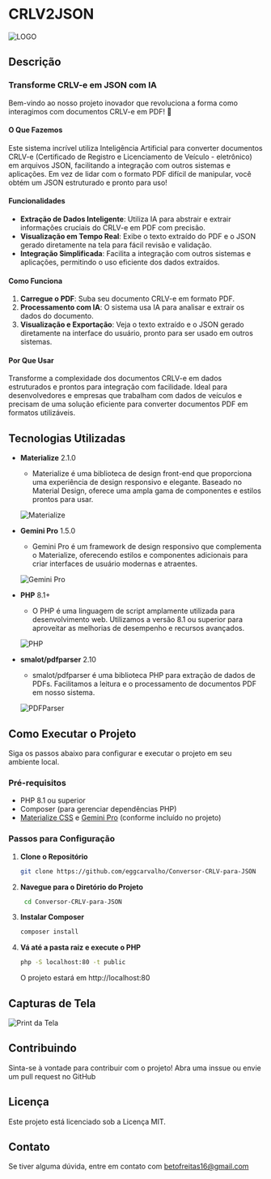 # CRLV2JSON

![LOGO](https://i.ibb.co/M21XXWW/Screenshot-1.jpg)

## Descrição

### Transforme CRLV-e em JSON com IA

Bem-vindo ao nosso projeto inovador que revoluciona a forma como interagimos com documentos CRLV-e em PDF! 🌟

#### O Que Fazemos

Este sistema incrível utiliza Inteligência Artificial para converter documentos CRLV-e (Certificado de Registro e Licenciamento de Veículo - eletrônico) em arquivos JSON, facilitando a integração com outros sistemas e aplicações. Em vez de lidar com o formato PDF difícil de manipular, você obtém um JSON estruturado e pronto para uso!

#### Funcionalidades

- **Extração de Dados Inteligente**: Utiliza IA para abstrair e extrair informações cruciais do CRLV-e em PDF com precisão.
- **Visualização em Tempo Real**: Exibe o texto extraído do PDF e o JSON gerado diretamente na tela para fácil revisão e validação.
- **Integração Simplificada**: Facilita a integração com outros sistemas e aplicações, permitindo o uso eficiente dos dados extraídos.

#### Como Funciona

1. **Carregue o PDF**: Suba seu documento CRLV-e em formato PDF.
2. **Processamento com IA**: O sistema usa IA para analisar e extrair os dados do documento.
3. **Visualização e Exportação**: Veja o texto extraído e o JSON gerado diretamente na interface do usuário, pronto para ser usado em outros sistemas.

#### Por Que Usar

Transforme a complexidade dos documentos CRLV-e em dados estruturados e prontos para integração com facilidade. Ideal para desenvolvedores e empresas que trabalham com dados de veículos e precisam de uma solução eficiente para converter documentos PDF em formatos utilizáveis.

## Tecnologias Utilizadas

- **Materialize** 2.1.0

  - Materialize é uma biblioteca de design front-end que proporciona uma experiência de design responsivo e elegante. Baseado no Material Design, oferece uma ampla gama de componentes e estilos prontos para usar.

  ![Materialize](https://img.shields.io/badge/Materialize-2.1.0-blue.svg)

- **Gemini Pro** 1.5.0

  - Gemini Pro é um framework de design responsivo que complementa o Materialize, oferecendo estilos e componentes adicionais para criar interfaces de usuário modernas e atraentes.

  ![Gemini Pro](https://img.shields.io/badge/Gemini%20Pro-1.5.0-blue.svg)

- **PHP** 8.1+

  - O PHP é uma linguagem de script amplamente utilizada para desenvolvimento web. Utilizamos a versão 8.1 ou superior para aproveitar as melhorias de desempenho e recursos avançados.

  ![PHP](https://img.shields.io/badge/PHP-8.1%2B-blue.svg)

- **smalot/pdfparser** 2.10

  - smalot/pdfparser é uma biblioteca PHP para extração de dados de PDFs. Facilitamos a leitura e o processamento de documentos PDF em nosso sistema.

  ![PDFParser](https://img.shields.io/badge/PDFParser-2.10-blue.svg)

## Como Executar o Projeto

Siga os passos abaixo para configurar e executar o projeto em seu ambiente local.

### Pré-requisitos

- PHP 8.1 ou superior
- Composer (para gerenciar dependências PHP)
- [Materialize CSS](https://materializecss.com/) e [Gemini Pro](https://gemini.google.com/app) (conforme incluído no projeto)

### Passos para Configuração

1. **Clone o Repositório**

   ```bash
   git clone https://github.com/eggcarvalho/Conversor-CRLV-para-JSON
   ```

2. **Navegue para o Diretório do Projeto**

   ```bash
    cd Conversor-CRLV-para-JSON
   ```

3. **Instalar Composer**

   ```bash
   composer install

   ```

4. **Vá até a pasta raiz e execute o PHP**
   ```bash
   php -S localhost:80 -t public
   ```
   O projeto estará em http://localhost:80

## Capturas de Tela

![Print da Tela](https://raw.githubusercontent.com/eggcarvalho/Conversor-CRLV-para-JSON/main/images/print1.jpg?token=GHSAT0AAAAAACQMVZUR2E3RYUOEKNN3XQH4ZU4QFKA)

## Contribuindo

Sinta-se à vontade para contribuir com o projeto! Abra uma inssue ou envie um pull request no GitHub

## Licença

Este projeto está licenciado sob a Licença MIT.

## Contato

Se tiver alguma dúvida, entre em contato com betofreitas16@gmail.com
